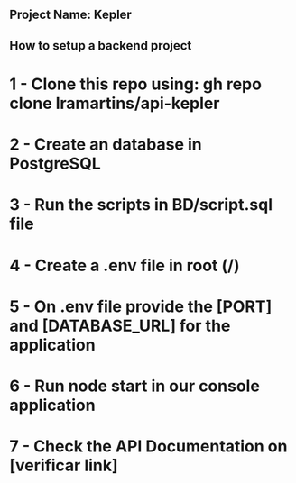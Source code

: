 
## Project Name: Kepler

## How to setup a backend project

# 1 - Clone this repo using: gh repo clone lramartins/api-kepler
# 2 - Create an database in PostgreSQL
# 3 - Run the scripts in BD/script.sql file
# 4 - Create a .env file in root (/)
# 5 - On .env file provide the [PORT] and [DATABASE_URL] for the application
# 6 - Run node start in our console application
# 7 - Check the API Documentation on [verificar link]